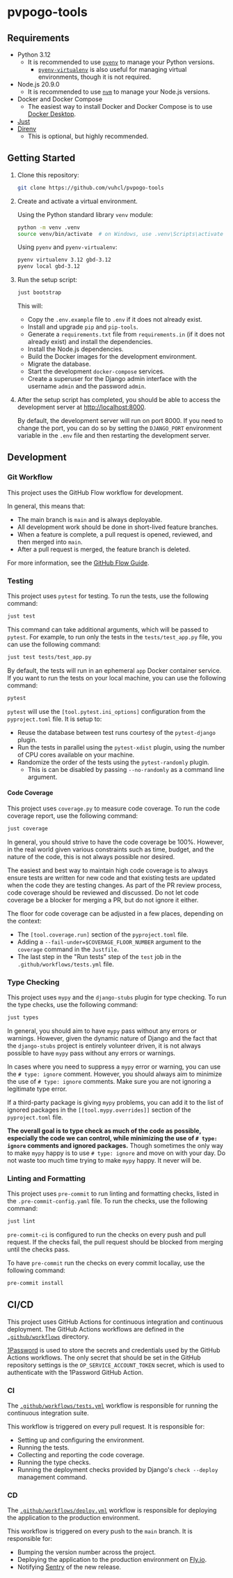 # pvpogo-tools

## Requirements

-   Python 3.12
    -   It is recommended to use [`pyenv`](https://github.com/pyenv/pyenv) to manage your Python versions.
        -   [`pyenv-virtualenv`](https://github.com/pyenv/pyenv-virtualenv) is also useful for managing virtual environments, though it is not required.
-   Node.js 20.9.0
    -   It is recommended to use [`nvm`](https://github.com/nvm-sh/nvm) to manage your Node.js versions.
-   Docker and Docker Compose
    -   The easiest way to install Docker and Docker Compose is to use [Docker Desktop](https://www.docker.com/products/docker-desktop).
-   [Just](https://github.com/casey/just)
-   [Direnv](https://direnv.net/)
    -   This is optional, but highly recommended.

## Getting Started

1. Clone this repository:

    ```sh
    git clone https://github.com/vuhcl/pvpogo-tools
    ```

2. Create and activate a virtual environment.

    Using the Python standard library `venv` module:

    ```sh
    python -m venv .venv
    source venv/bin/activate  # on Windows, use .venv\Scripts\activate
    ```

    Using `pyenv` and `pyenv-virtualenv`:

    ```sh
    pyenv virtualenv 3.12 gbd-3.12
    pyenv local gbd-3.12
    ```

3. Run the setup script:

    ```sh
    just bootstrap
    ```

    This will:

    - Copy the `.env.example` file to `.env` if it does not already exist.
    - Install and upgrade `pip` and `pip-tools`.
    - Generate a `requirements.txt` file from `requirements.in` (if it does not already exist) and install the dependencies.
    - Install the Node.js dependencies.
    - Build the Docker images for the development environment.
    - Migrate the database.
    - Start the development `docker-compose` services.
    - Create a superuser for the Django admin interface with the username `admin` and the password `admin`.

4. After the setup script has completed, you should be able to access the development server at [http://localhost:8000](http://localhost:8000).

    By default, the development server will run on port 8000. If you need to change the port, you can do so by setting the `DJANGO_PORT` environment variable in the `.env` file and then restarting the development server.

## Development

### Git Workflow

This project uses the GitHub Flow workflow for development.

In general, this means that:

-   The main branch is `main` and is always deployable.
-   All development work should be done in short-lived feature branches.
-   When a feature is complete, a pull request is opened, reviewed, and then merged into `main`.
-   After a pull request is merged, the feature branch is deleted.

For more information, see the [GitHub Flow Guide](https://guides.github.com/introduction/flow/).

### Testing

This project uses `pytest` for testing. To run the tests, use the following command:

```sh
just test
```

This command can take additional arguments, which will be passed to `pytest`. For example, to run only the tests in the `tests/test_app.py` file, you can use the following command:

```sh
just test tests/test_app.py
```

By default, the tests will run in an ephemeral `app` Docker container service. If you want to run the tests on your local machine, you can use the following command:

```sh
pytest
```

`pytest` will use the `[tool.pytest.ini_options]` configuration from the `pyproject.toml` file. It is setup to:

-   Reuse the database between test runs courtesy of the `pytest-django` plugin.
-   Run the tests in parallel using the `pytest-xdist` plugin, using the number of CPU cores available on your machine.
-   Randomize the order of the tests using the `pytest-randomly` plugin.
    -   This is can be disabled by passing `--no-randomly` as a command line argument.

#### Code Coverage

This project uses `coverage.py` to measure code coverage. To run the code coverage report, use the following command:

```sh
just coverage
```

In general, you should strive to have the code coverage be 100%. However, in the real world given various constraints such as time, budget, and the nature of the code, this is not always possible nor desired.

The easiest and best way to maintain high code coverage is to always ensure tests are written for new code and that existing tests are updated when the code they are testing changes. As part of the PR review process, code coverage should be reviewed and discussed. Do not let code coverage be a blocker for merging a PR, but do not ignore it either.

The floor for code coverage can be adjusted in a few places, depending on the context:

-   The `[tool.coverage.run]` section of the `pyproject.toml` file.
-   Adding a `--fail-under=$COVERAGE_FLOOR_NUMBER` argument to the `coverage` command in the `Justfile`.
-   The last step in the "Run tests" step of the `test` job in the `.github/workflows/tests.yml` file.

### Type Checking

This project uses `mypy` and the `django-stubs` plugin for type checking. To run the type checks, use the following command:

```sh
just types
```

In general, you should aim to have `mypy` pass without any errors or warnings. However, given the dynamic nature of Django and the fact that the `django-stubs` project is entirely volunteer driven, it is not always possible to have `mypy` pass without any errors or warnings.

In cases where you need to suppress a `mypy` error or warning, you can use the `# type: ignore` comment. However, you should always aim to minimize the use of `# type: ignore` comments. Make sure you are not ignoring a legitimate type error.

If a third-party package is giving `mypy` problems, you can add it to the list of ignored packages in the `[[tool.mypy.overrides]]` section of the `pyproject.toml` file.

**The overall goal is to type check as much of the code as possible, especially the code we can control, while minimizing the use of `# type: ignore` comments and ignored packages.** Though sometimes the only way to make `mypy` happy is to use `# type: ignore` and move on with your day. Do not waste too much time trying to make `mypy` happy. It never will be.

### Linting and Formatting

This project uses `pre-commit` to run linting and formatting checks, listed in the `.pre-commit-config.yaml` file. To run the checks, use the following command:

```sh
just lint
```

`pre-commit-ci` is configured to run the checks on every push and pull request. If the checks fail, the pull request should be blocked from merging until the checks pass.

To have `pre-commit` run the checks on every commit locallay, use the following command:

```sh
pre-commit install
```

## CI/CD

This project uses GitHub Actions for continuous integration and continuous deployment. The GitHub Actions workflows are defined in the [`.github/workflows`](.github/workflows) directory.

[1Password](https://1password.com/) is used to store the secrets and credentials used by the GitHub Actions workflows. The only secret that should be set in the GitHub repository settings is the `OP_SERVICE_ACCOUNT_TOKEN` secret, which is used to authenticate with the 1Password GitHub Action.

### CI

The [`.github/workflows/tests.yml`](.github/workflows/tests.yml) workflow is responsible for running the continuous integration suite.

This workflow is triggered on every pull request. It is responsible for:

-   Setting up and configuring the environment.
-   Running the tests.
-   Collecting and reporting the code coverage.
-   Running the type checks.
-   Running the deployment checks provided by Django's `check --deploy` management command.

### CD

The [`.github/workflows/deploy.yml`](.github/workflows/deploy.yml) workflow is responsible for deploying the application to the production environment.

This workflow is triggered on every push to the `main` branch. It is responsible for:

-   Bumping the version number across the project.
-   Deploying the application to the production environment on [Fly.io](https://fly.io/).
-   Notifying [Sentry](https://sentry.io/) of the new release.
